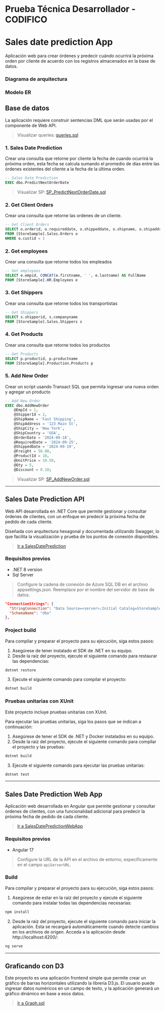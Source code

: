 # Prueba Técnica Desarrollador - CODIFICO

# Sales date prediction App
Aplicación web para crear órdenes y predecir cuándo ocurrirá la próxima orden por cliente de acuerdo con los registros almacenados en la base de datos.

### Diagrama de arquitectura
<!-- ![alt text](assets/diagram.png) -->

### Modelo ER
<!-- ![alt text](assets/model.png) -->

## Base de datos
La aplicación requiere construir sentencias DML que serán usadas por el componente de Web API.

>Visualizar queries: [queries.sql](scripts/queries.sql)

### 1. Sales Date Prediction
Crear una consulta que retorne por cliente la fecha de cuando ocurrirá la próxima orden, esta fecha se calcula sumando el promedio de días entre las órdenes existentes del cliente a la fecha de la última orden.
``` SQL
-- Sales Date Prediction
EXEC dbo.PredictNextOrderDate
```
>Visualizar SP: [SP_PredictNextOrderDate.sql](scripts/SP_PredictNextOrderDate.sql)

### 2. Get Client Orders
Crear una consulta que retorne las ordenes de un cliente.
``` SQL
-- Get Client Orders
SELECT o.orderid, o.requireddate, o.shippeddate, o.shipname, o.shipaddress, o.shipcity 
FROM [StoreSample].Sales.Orders o
WHERE o.custid = 1
```

### 2. Get employees
Crear una consulta que retorne todos los empleados
``` SQL
-- Get employees
SELECT e.empid, CONCAT(e.firstname, ' ', e.lastname) AS FullName
FROM [StoreSample].HR.Employees e
```

### 3. Get Shippers
Crear una consulta que retorne todos los transportistas
``` SQL
-- Get Shippers
SELECT s.shipperid, s.companyname
FROM [StoreSample].Sales.Shippers s
```

### 4. Get Products
Crear una consulta que retorne todos los productos
``` SQL
-- Get Products
SELECT p.productid, p.productname
FROM [StoreSample].Production.Products p
```

### 5. Add New Order
Crear un script usando Transact SQL que permita ingresar una nueva orden y agregar un producto
``` SQL
-- Add New Order
EXEC dbo.AddNewOrder 
    @EmpId = 1,
    @ShipperId = 2,
    @ShipName = 'Fast Shipping',
    @ShipAddress = '123 Main St',
    @ShipCity = 'New York',
    @ShipCountry = 'USA',
    @OrderDate = '2024-09-18',
    @RequiredDate = '2024-09-25',
    @ShippedDate = '2024-09-19',
    @Freight = 50.00,
    @ProductId = 10,
    @UnitPrice = 10.50,
    @Qty = 5,
    @Discount = 0.10;
```
>Visualizar SP: [SP_AddNewOrder.sql](scripts/SP_AddNewOrder.sql)

---
## Sales Date Prediction API
Web API desarrollada en .NET Core que permite gestionar y consultar órdenes de clientes, con un enfoque en predecir la próxima fecha de pedido de cada cliente. 

Diseñada con arquitectura hexagonal y documentada utilizando Swagger, lo que facilita la visualización y prueba de los puntos de conexión disponibles.

>[Ir a SalesDatePrediction](SalesDatePrediction/)

### Requisitos previos

- .NET 8 version
- Sql Server

> Configure la cadena de conexión de Azure SQL DB en el archivo appsettings.json. Reemplace <server> por el nombre del servidor de base de datos.

```json
"ConnectionStrings": {
  "StringConnection": "Data Source=<server>;Initial Catalog=StoreSample;Integrated Security=True;Trust Server Certificate=True",
  "SchemaName": "dbo"
},
```

### Project build
Para compilar y preparar el proyecto para su ejecución, siga estos pasos:

1. Asegúrese de tener instalado el SDK de .NET en su equipo.
2. Desde la raíz del proyecto, ejecute el siguiente comando para restaurar las dependencias:

```bash
dotnet restore
```

3. Ejecute el siguiente comando para compilar el proyecto:

```bash
dotnet build
```

### Pruebas unitarias con XUnit
Este proyecto incluye pruebas unitarias con XUnit.

Para ejecutar las pruebas unitarias, siga los pasos que se indican a continuación:

1. Asegúrese de tener el SDK de .NET y Docker instalados en su equipo.
2. Desde la raíz del proyecto, ejecute el siguiente comando para compilar el proyecto y las pruebas:

```bash
dotnet build
```

3. Ejecute el siguiente comando para ejecutar las pruebas unitarias:

```bash
dotnet test
```

---
## Sales Date Prediction Web App
Aplicación web desarrollada en Angular que permite gestionar y consultar órdenes de clientes, con una funcionalidad adicional para predecir la próxima fecha de pedido de cada cliente.

>[Ir a SalesDatePredictionWebApp](SalesDatePredictionWebApp/)


### Requisitos previos

- Angular 17

> Configure la URL de la API en el archivo de entorno, específicamente en el campo `apiServerURL`.

### Build
Para compilar y preparar el proyecto para su ejecución, siga estos pasos:

1. Asegúrese de estar en la raíz del proyecto y ejecute el siguiente comando para instalar todas las dependencias necesarias:

```bash
npm install
```

2. Desde la raíz del proyecto, ejecute el siguiente comando para iniciar la aplicación. Esta se recargará automáticamente cuando detecte cambios en los archivos de origen. Acceda a la aplicación desde http://localhost:4200/:

```bash
ng serve
```


---
## Graficando con D3
Este proyecto es una aplicación frontend simple que permite crear un gráfico de barras horizontales utilizando la librería D3.js. El usuario puede ingresar datos numéricos en un campo de texto, y la aplicación generará un gráfico dinámico en base a esos datos.

>[Ir a Graph.sql](Graph/)